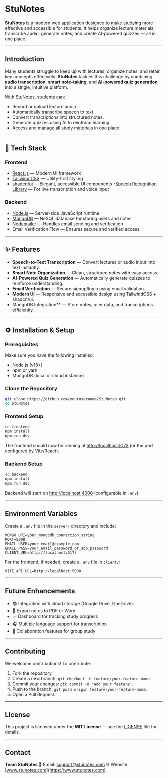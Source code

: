 # StuNotes

**StuNotes** is a modern web application designed to make studying more effective and accessible for students. It helps organize lecture materials, transcribe audio, generate notes, and create AI-powered quizzes — all in one place.

---

## Introduction

Many students struggle to keep up with lectures, organize notes, and retain key concepts effectively. **StuNotes** tackles this challenge by combining **audio transcription**, **smart note-taking**, and **AI-powered quiz generation** into a single, intuitive platform.

With StuNotes, students can:

- Record or upload lecture audio.
- Automatically transcribe speech to text.
- Convert transcriptions into structured notes.
- Generate quizzes using AI to reinforce learning.
- Access and manage all study materials in one place.

---

## 🧩 Tech Stack

### **Frontend**

- [React.js](https://react.dev/) — Modern UI framework
- [Tailwind CSS](https://tailwindcss.com/) — Utility-first styling
- [shadcn/ui](https://ui.shadcn.com/) — Elegant, accessible UI components -[Speech Recognition Library](https://developer.mozilla.org/en-US/docs/Web/API/Web_Speech_API) — For live transcription and voice input

### **Backend**

- [Node.js](https://nodejs.org/) — Server-side JavaScript runtime
- [MongoDB](https://www.mongodb.com/) — NoSQL database for storing users and notes
- [Nodemailer](https://nodemailer.com/) — Handles email sending and verification
- Email Verification Flow — Ensures secure and verified access

---

## ✨ Features

- **Speech-to-Text Transcription** — Convert lectures or audio input into text instantly.
- **Smart Note Organization** — Clean, structured notes with easy access.
- **AI-Powered Quiz Generation** — Automatically generate quizzes to reinforce understanding.
- **Email Verification** — Secure signup/login using email validation.
- **Modern UI** — Responsive and accessible design using TailwindCSS + shadcn/ui.
- MongoDB Integration\*\* — Store notes, user data, and transcriptions efficiently.

---

## ⚙️ Installation & Setup

### **Prerequisites**

Make sure you have the following installed:

- Node.js (v18+)
- npm or yarn
- MongoDB (local or cloud instance)

### **Clone the Repository**

```bash
git clone https://github.com/yourusername/StuNotes.git
cd StuNotes
```

### **Frontend Setup**

```bash
cd frontend
npm install
npm run dev
```

The frontend should now be running at [http://localhost:5173](http://localhost:5173) (or the port configured by Vite/React).

### **Backend Setup**

```bash
cd backend
npm install
npm run dev
```

Backend will start on [http://localhost:4000](http://localhost:4000) (configurable in `.env`).

---

## Environment Variables

Create a `.env` file in the `server/` directory and include:

```
MONGO_URI=your_mongodb_connection_string
PORT=5000
EMAIL_USER=your_email@example.com
EMAIL_PASS=your_email_password_or_app_password
CLIENT_URL=http://localhost:5173
```

For the frontend, if needed, create a `.env` file in `client/`:

```
VITE_API_URL=http://localhost:5000
```

---

## Future Enhancements

- 📚 Integration with cloud storage (Google Drive, OneDrive)
- 🧾 Export notes to PDF or Word
- 📈 Dashboard for tracking study progress
- 🎧 Multiple language support for transcription
- 🧩 Collaboration features for group study

---

## Contributing

We welcome contributions!
To contribute:

1. Fork the repository.
2. Create a new branch: `git checkout -b feature/your-feature-name`.
3. Commit your changes: `git commit -m "Add your feature"`.
4. Push to the branch: `git push origin feature/your-feature-name`.
5. Open a Pull Request.

---

## License

This project is licensed under the **MIT License** — see the [LICENSE](./LICENSE) file for details.

---

## Contact

**Team StuNotes**
📧 Email: [support@stunotes.com](mailto:support@stunotes.com)
🌐 Website: [www.stunotes.com](https://www.stunotes.com)
